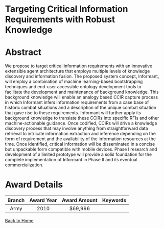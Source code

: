 
Targeting Critical Information Requirements with Robust Knowledge
=================================================================

# Abstract


We propose to target critical information requirements with an innovative extensible agent architecture that employs multiple levels of knowledge discovery and information fusion. The proposed system concept, Informant, will employ a combination of machine learning-based bootstrapping techniques and end-user accessible ontology development tools to facilitate the development and maintenance of background knowledge. This background knowledge will enable an analogy based CCIR capture process in which Informant infers information requirements from a case base of historic combat situations and a description of the unique combat situation that gave rise to these requirements. Informant will further apply its background knowledge to translate these CCIRs into specific RFIs and other machine-actionable guidance. Once codified, CCIRs will drive a knowledge discovery process that may involve anything from straightforward data retrieval to intricate information extraction and inference depending on the form of requirement and the availability of the information resources at the time. Once identified, critical information will be disseminated in a concise but unpackable form compatible with mobile devices. Phase I research and development of a limited prototype will provide a solid foundation for the complete implementation of Informant in Phase II and its eventual commercialization.  

# Award Details

|Branch|Award Year|Award Amount|Keywords|
| :---: | :---: | :---: | :---: |
|Army|2010|$69,996||
  
  


[Back to Home](https://github.com/chrischow/dod_sbir_awards#983)